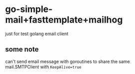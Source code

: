 # go-simple-mail+fasttemplate+mailhog

just for test golang email client


## some note 

can't send email message with goroutines to share the same mail.SMTPClient
with `KeepAlive=true`